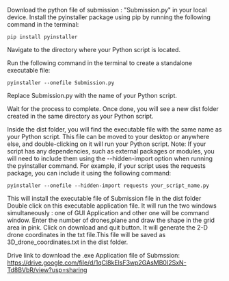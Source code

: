 Download the python file of submission : "Submission.py" in your local device.
Install the pyinstaller package using pip by running the following command in the terminal:

```
pip install pyinstaller
```

Navigate to the directory where your Python script is located.

Run the following command in the terminal to create a standalone executable file:
```
pyinstaller --onefile Submission.py
```
Replace Submission.py with the name of your Python script.

Wait for the process to complete. Once done, you will see a new dist folder created in the same directory as your Python script.

Inside the dist folder, you will find the executable file with the same name as your Python script. This file can be moved to your desktop or anywhere else, and double-clicking on it will run your Python script.
Note: If your script has any dependencies, such as external packages or modules, you will need to include them using the --hidden-import option when running the pyinstaller command. For example, if your script uses the requests package, you can include it using the following command:
```
pyinstaller --onefile --hidden-import requests your_script_name.py
```
This will install the executable file of Submission file in the dist folder
Double click on this executable application file.
It will run the two windows simultaneously : one of GUI Application and other one will be command window.
Enter the number of drones,plane and draw the shape in the grid area in pink. Click on download and quit button.
It will generate the 2-D drone coordinates in the txt file.This file will be saved as 3D_drone_coordinates.txt in the dist folder.


Drive link to download the .exe Application file of Submssion: https://drive.google.com/file/d/1qCl8kElsF3wp2GAsMB0I2SxN-Td8BVbR/view?usp=sharing
